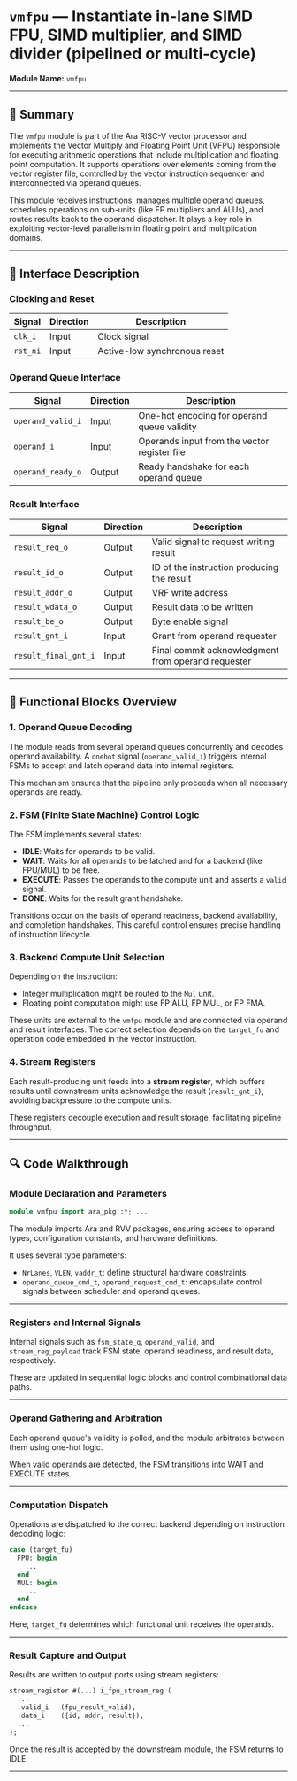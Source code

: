 # `vmfpu` — Instantiate in-lane SIMD FPU, SIMD multiplier, and SIMD divider (pipelined or multi-cycle)

**Module Name:** `vmfpu`

---

## 📘 Summary

The `vmfpu` module is part of the Ara RISC-V vector processor and implements the Vector Multiply and Floating Point Unit (VFPU) responsible for executing arithmetic operations that include multiplication and floating point computation. It supports operations over elements coming from the vector register file, controlled by the vector instruction sequencer and interconnected via operand queues.

This module receives instructions, manages multiple operand queues, schedules operations on sub-units (like FP multipliers and ALUs), and routes results back to the operand dispatcher. It plays a key role in exploiting vector-level parallelism in floating point and multiplication domains.

---

## 🔧 Interface Description

### Clocking and Reset

| Signal | Direction | Description |
|--------|-----------|-------------|
| `clk_i` | Input | Clock signal |
| `rst_ni` | Input | Active-low synchronous reset |

### Operand Queue Interface

| Signal | Direction | Description |
|--------|-----------|-------------|
| `operand_valid_i` | Input | One-hot encoding for operand queue validity |
| `operand_i` | Input | Operands input from the vector register file |
| `operand_ready_o` | Output | Ready handshake for each operand queue |

### Result Interface

| Signal | Direction | Description |
|--------|-----------|-------------|
| `result_req_o` | Output | Valid signal to request writing result |
| `result_id_o` | Output | ID of the instruction producing the result |
| `result_addr_o` | Output | VRF write address |
| `result_wdata_o` | Output | Result data to be written |
| `result_be_o` | Output | Byte enable signal |
| `result_gnt_i` | Input | Grant from operand requester |
| `result_final_gnt_i` | Input | Final commit acknowledgment from operand requester |

---

## 🧠 Functional Blocks Overview

### 1. Operand Queue Decoding

The module reads from several operand queues concurrently and decodes operand availability. A `onehot` signal (`operand_valid_i`) triggers internal FSMs to accept and latch operand data into internal registers.

This mechanism ensures that the pipeline only proceeds when all necessary operands are ready.

### 2. FSM (Finite State Machine) Control Logic

The FSM implements several states:

- **IDLE**: Waits for operands to be valid.
- **WAIT**: Waits for all operands to be latched and for a backend (like FPU/MUL) to be free.
- **EXECUTE**: Passes the operands to the compute unit and asserts a `valid` signal.
- **DONE**: Waits for the result grant handshake.

Transitions occur on the basis of operand readiness, backend availability, and completion handshakes. This careful control ensures precise handling of instruction lifecycle.

### 3. Backend Compute Unit Selection

Depending on the instruction:

- Integer multiplication might be routed to the `Mul` unit.
- Floating point computation might use FP ALU, FP MUL, or FP FMA.

These units are external to the `vmfpu` module and are connected via operand and result interfaces. The correct selection depends on the `target_fu` and operation code embedded in the vector instruction.

### 4. Stream Registers

Each result-producing unit feeds into a **stream register**, which buffers results until downstream units acknowledge the result (`result_gnt_i`), avoiding backpressure to the compute units.

These registers decouple execution and result storage, facilitating pipeline throughput.

---

## 🔍 Code Walkthrough

### Module Declaration and Parameters

```systemverilog
module vmfpu import ara_pkg::*; ...
```

The module imports Ara and RVV packages, ensuring access to operand types, configuration constants, and hardware definitions.

It uses several type parameters:

- `NrLanes`, `VLEN`, `vaddr_t`: define structural hardware constraints.
- `operand_queue_cmd_t`, `operand_request_cmd_t`: encapsulate control signals between scheduler and operand queues.

---

### Registers and Internal Signals

Internal signals such as `fsm_state_q`, `operand_valid`, and `stream_reg_payload` track FSM state, operand readiness, and result data, respectively.

These are updated in sequential logic blocks and control combinational data paths.

---

### Operand Gathering and Arbitration

Each operand queue's validity is polled, and the module arbitrates between them using one-hot logic.

When valid operands are detected, the FSM transitions into WAIT and EXECUTE states.

---

### Computation Dispatch

Operations are dispatched to the correct backend depending on instruction decoding logic:

```systemverilog
case (target_fu)
  FPU: begin
    ...
  end
  MUL: begin
    ...
  end
endcase
```

Here, `target_fu` determines which functional unit receives the operands.

---

### Result Capture and Output

Results are written to output ports using stream registers:

```systemverilog
stream_register #(...) i_fpu_stream_reg (
  ...
  .valid_i   (fpu_result_valid),
  .data_i    ({id, addr, result}),
  ...
);
```

Once the result is accepted by the downstream module, the FSM returns to IDLE.

---
